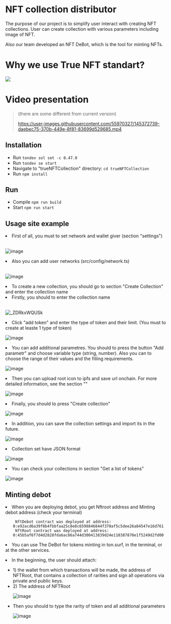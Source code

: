 
# NFT collection distributor
The purpose of our project is to simplify user interact with creating NFT collections. User can create collection with various parameters including image of NFT. 

Also our team developed an NFT DeBot, which is the tool for minting NFTs.


# Why we use True NFT standart?

![](header.png)

# Video presentation  
> (there are some different from current version)
> 
> https://user-images.githubusercontent.com/55970327/145372739-daebec75-370b-449e-8f81-83699d529685.mp4

## Installation

<ul dir="auto">
<li>Run <code>tondev sol set -c 0.47.0</code></li>
<li>Run <code>tondev se start</code></li>
<li>Navigate to "trueNFTCollection" directory: <code>cd trueNFTCollection</code></li>
<li>Run <code>npm install</code></li>
</ul>

## Run

<ul dir="auto">
<li>Compile <code>npm run build</code></li>
<li>Start <code>npm run start</code></li>
</ul>

## Usage site example
<li> First of all, you must to set network and wallet giver (section "settings") </li> <BR>
 
 ![image](https://user-images.githubusercontent.com/55970327/146725164-8847ddce-2ca4-4f13-b3a1-0f7c52412db8.png)

<li> Also you can add user networks (src/config/network.ts) </li> <BR>
 
 ![image](https://user-images.githubusercontent.com/55970327/146725391-9c21ca37-6691-484d-9015-e47884395c85.png)

 
<li> To create a new collection, you should go to section "Create Collection" and enter the collection name</li>
<li> Firstly, you should to enter the collection name </li> <BR>
 
![_ZDRkxWQUSk](https://user-images.githubusercontent.com/55970327/146720830-5f354f68-5709-43a2-b1b2-24edd6550b8d.jpg)
 
<li>Click "add token" and enter the type of token and their limit. (You must to create at leaste 1 type of token) </li> 
 
![image](https://user-images.githubusercontent.com/55970327/146721047-04b40f4b-2ad0-4bae-8b21-ab23eda50a60.png)
 
 <li>You can add additional parametres. You should to press the button "Add parametr" and choose variable type (string, number). Also you can to choose the range of their values and the filling requirements.   </li> 
 
![image](https://user-images.githubusercontent.com/55970327/146723175-a40114b5-ed5d-440e-ba80-8a872828004f.png)
 
 <li> Then you can upload root icon to ipfs and save url onchain. For more detailed information, see the section ""  </li>
 
![image](https://user-images.githubusercontent.com/55970327/146723807-37498ea8-2eb0-4506-9511-d523fcaf7ff0.png)

 
  <li> Finally, you should to press "Create collection" </li>  
 
 ![image](https://user-images.githubusercontent.com/55970327/146723996-cb023065-a7d3-4f4f-b133-cab7389b6e37.png)
 
   <li> In addition, you can save the collection settings and import its in the future. </li>  
 
 ![image](https://user-images.githubusercontent.com/55970327/146724096-b1a49c0d-e21f-422c-ae34-8da35ec1ef41.png)

<li>  Сollection set have JSON format  </li>  
 
![image](https://user-images.githubusercontent.com/55970327/146746141-c2c4da9e-2651-4dff-a1e2-4f8675ae8f3b.png)

 <li>  You can check your collections in section "Get a list of tokens" </li>  

![image](https://user-images.githubusercontent.com/55970327/146744353-ee80e54f-0f73-4a69-88f6-9d07cff1b553.png)
 
 ## Minting debot
 
  <li> When you are deploying debot, you get Nftroot address and Minting debot address (check your terminal)  </li>

<ul dir="auto">
<code> NftDebot contract was deployed at address: 0:e92acd6a39f8b4fbbfaa25c8e8c6598846844f370af5c5dee26a84547e16d761</code> <BR>
<code> NftRoot contract was deployed at address: 0:45b5af6f7d4d2828fda6ac86a744d300413839d24e110387870e1f5249d2fd00</code>
</ul>
 
 <li> You can use The DeBot for tokens minting in ton.surf, in the terminal, or at the other services.  </li>
 
 <p> <li> In the beginning, the user should attach:   </p>
 <ul>
<li> 1) the wallet from which transactions will be made, the address of NFTRoot, that contains a collection of rarities and sign all operations via private and public keys.  </li> 
<li> 2) The address of NFTRoot  </li> 
  
 ![image](https://user-images.githubusercontent.com/55970327/146750484-f869cef7-0ee5-4ae5-ab01-5568b03dc651.png)
 
  <p> <li> Then you should to type the rarity of token and all additional parameters  </p>
  
![image](https://user-images.githubusercontent.com/55970327/146753180-b12697d7-d9b1-4771-a41e-22db50545c99.png)

 </ul></li>
 

 
